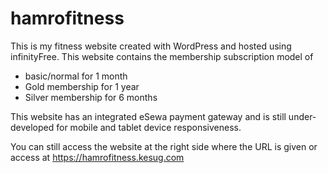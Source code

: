 # hamrofitness
This is my fitness website created with WordPress and hosted using infinityFree.
This website contains the membership subscription model of 
- basic/normal for 1 month 
- Gold membership for 1 year
- Silver membership for 6 months

This website has an integrated eSewa payment gateway and is still under-developed for mobile and tablet device responsiveness.

You can still access the website at the right side where the URL is given or access at
https://hamrofitness.kesug.com
